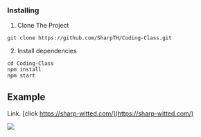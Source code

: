 ### Installing

1. Clone The Project
```
git clone https://github.com/SharpTH/Coding-Class.git
```
2. Install dependencies
```
cd Coding-Class
npm install
npm start
```
## Example
Link. [click https://sharp-witted.com/](https://sharp-witted.com/)

![](https://github.com/SharpTH/Coding-Class/blob/main/app.png)
